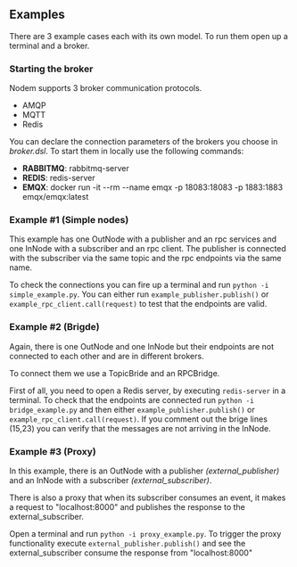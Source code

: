 ## Examples

There are 3 example cases each with its own model. To run them open up a terminal and a broker. 

### Starting the broker
Nodem supports 3 broker communication protocols.
* AMQP
* MQTT
* Redis

You can declare the connection parameters of the brokers you choose in *broker.dsl*. 
To start them in locally use the following commands:
* **RABBITMQ**: rabbitmq-server
* **REDIS**: redis-server
* **EMQX**: docker run -it --rm --name emqx -p 18083:18083 -p 1883:1883 emqx/emqx:latest


### Example #1  (Simple nodes)
This example has one OutNode with a publisher and an rpc services and one InNode with a subscriber and an rpc client. The publisher is connected with the subscriber via the same topic and the rpc endpoints via the same name.

To check the connections you can fire up a terminal and run `python -i simple_example.py`. You can either run `example_publisher.publish()` or `example_rpc_client.call(request)` to test that the endpoints are valid.


### Example #2  (Brigde)
Again, there is one OutNode and one InNode but their endpoints are not connected to each other and are in different brokers. 

To connect them we use a TopicBride and an RPCBridge.

First of all, you need to open a Redis server, by executing `redis-server` in a terminal.
To check that the endpoints are connected run `python -i bridge_example.py` and then either `example_publisher.publish()` or `example_rpc_client.call(request)`. If you comment out the brige lines (15,23) you can verify that the messages are not arriving in the InNode.


### Example #3  (Proxy)
In this example, there is an OutNode with a publisher *(external_publisher)* and an InNode with a subscriber *(external_subscriber)*.

There is also a proxy that when its subscriber consumes an event, it makes a request to "localhost:8000" and publishes the response to the external_subscriber.

Open a terminal and run `python -i proxy_example.py`. To trigger the proxy functionality execute `external_publisher.publish()` and see the external_subscriber consume the response from "localhost:8000"